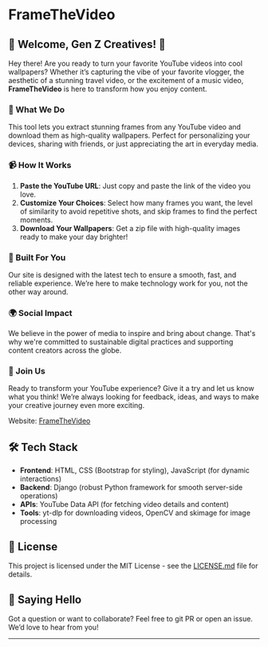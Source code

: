 # FrameTheVideo

## 🌟 Welcome, Gen Z Creatives! 🌟

Hey there! Are you ready to turn your favorite YouTube videos into cool wallpapers? Whether it’s capturing the vibe of your favorite vlogger, the aesthetic of a stunning travel video, or the excitement of a music video, **FrameTheVideo** is here to transform how you enjoy content.

### 🚀 What We Do

This tool lets you extract stunning frames from any YouTube video and download them as high-quality wallpapers. Perfect for personalizing your devices, sharing with friends, or just appreciating the art in everyday media.

### 📹 How It Works

1. **Paste the YouTube URL**: Just copy and paste the link of the video you love.
2. **Customize Your Choices**: Select how many frames you want, the level of similarity to avoid repetitive shots, and skip frames to find the perfect moments.
3. **Download Your Wallpapers**: Get a zip file with high-quality images ready to make your day brighter!

### 🔧 Built For You

Our site is designed with the latest tech to ensure a smooth, fast, and reliable experience. We’re here to make technology work for you, not the other way around.

### 🌍 Social Impact

We believe in the power of media to inspire and bring about change. That's why we're committed to sustainable digital practices and supporting content creators across the globe.

### 🤝 Join Us

Ready to transform your YouTube experience? Give it a try and let us know what you think! We’re always looking for feedback, ideas, and ways to make your creative journey even more exciting.

Website: [FrameTheVideo](SOON)

## 🛠️ Tech Stack

- **Frontend**: HTML, CSS (Bootstrap for styling), JavaScript (for dynamic interactions)
- **Backend**: Django (robust Python framework for smooth server-side operations)
- **APIs**: YouTube Data API (for fetching video details and content)
- **Tools**: yt-dlp for downloading videos, OpenCV and skimage for image processing

## 📄 License

This project is licensed under the MIT License - see the [LICENSE.md](LICENSE.md) file for details.

## 👋 Saying Hello

Got a question or want to collaborate? Feel free to git PR or open an issue. We’d love to hear from you!

---
